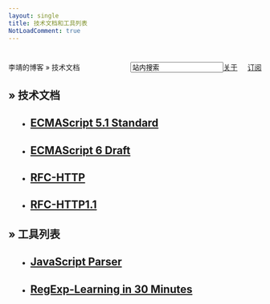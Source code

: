 ```yaml
---
layout: single
title: 技术文档和工具列表
NotLoadComment: true
---
```

<form class="page-loc" style="margin:0;margin-top:40px;" method="GET" action="/search">
    <span style="float:right"><input type="text" class="web-search" name ="q" value="站内搜索" /><a href="http://barretlee.com/about.html">关于</a><a href="http://barretlee.com/atom.xml" class="page-rss" style="margin-left: 20px;">订阅</a></span>
    李靖的博客 » 技术文档
</form>
<h2>» 技术文档</h2>
<ul class="artical-list" style="margin-left:20px;">
    <li itemscope itemtype="http://schema.org/Article">
        <h2><a href="http://barretlee.com/ST/ES5.1/" itemprop="url">ECMAScript 5.1 Standard</a></h2>
    </li>
    <li itemscope itemtype="http://schema.org/Article">
        <h2><a href="http://barretlee.com/ST/ES6/" itemprop="url">ECMAScript 6 Draft</a></h2>
    </li>
    <li itemscope itemtype="http://schema.org/Article">
        <h2><a href="http://barretlee.com/ST/RFC-HTTP/" itemprop="url">RFC-HTTP</a></h2>
    </li>
    <li itemscope itemtype="http://schema.org/Article">
        <h2><a href="http://barretlee.com/ST/RFC-HTTP1.1/" itemprop="url">RFC-HTTP1.1</a></h2>
    </li>
</ul>

<h2>» 工具列表</h2>
<ul style="margin-left:20px;">
    <li itemscope itemtype="http://schema.org/Article">
        <h2><a href="http://barretlee.com/tools/jsparser/" itemprop="url">JavaScript Parser</a></h2>
    </li>
    <li itemscope itemtype="http://schema.org/Article">
        <h2><a href="http://barretlee.com/tools/reg/" itemprop="url">RegExp-Learning in 30 Minutes</a></h2>
    </li>
</ul>
